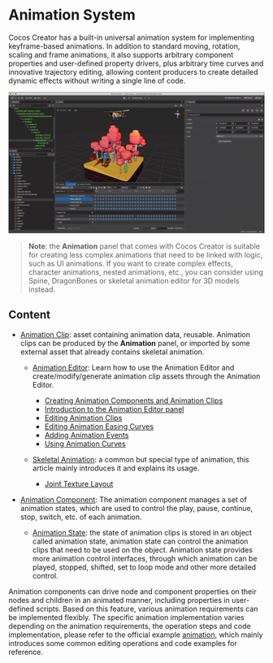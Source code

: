 # Animation System

Cocos Creator has a built-in universal animation system for implementing keyframe-based animations. In addition to standard moving, rotation, scaling and frame animations, it also supports arbitrary component properties and user-defined property drivers, plus arbitrary time curves and innovative trajectory editing, allowing content producers to create detailed dynamic effects without writing a single line of code.

![animation cover](index/main.gif)

> **Note**: the **Animation** panel that comes with Cocos Creator is suitable for creating less complex animations that need to be linked with logic, such as UI animations. If you want to create complex effects, character animations, nested animations, etc., you can consider using Spine, DragonBones or skeletal animation editor for 3D models instead.

## Content

- [Animation Clip](animation-clip.md): asset containing animation data, reusable. Animation clips can be produced by the **Animation** panel, or imported by some external asset that already contains skeletal animation.

    - [Animation Editor](animation.md): Learn how to use the Animation Editor and create/modify/generate animation clip assets through the Animation Editor.
        - [Creating Animation Components and Animation Clips](animation-create.md)
        - [Introduction to the Animation Editor panel](animation-editor.md)
        - [Editing Animation Clips](edit-animation-clip.md)
        - [Editing Animation Easing Curves](animation-curve.md)
        - [Adding Animation Events](animation-event.md)
        - [Using Animation Curves](use-animation-curve.md)

    - [Skeletal Animation](skeletal-animation.md): a common but special type of animation, this article mainly introduces it and explains its usage.
        - [Joint Texture Layout](joint-texture-layout.md)

- [Animation Component](animation-component.md): The animation component manages a set of animation states, which are used to control the play, pause, continue, stop, switch, etc. of each animation.
    - [Animation State](animation-state.md): the state of animation clips is stored in an object called animation state, animation state can control the animation clips that need to be used on the object. Animation state provides more animation control interfaces, through which animation can be played, stopped, shifted, set to loop mode and other more detailed control.

Animation components can drive node and component properties on their nodes and children in an animated manner, including properties in user-defined scripts. Based on this feature, various animation requirements can be implemented flexibly. The specific animation implementation varies depending on the animation requirements, the operation steps and code implementation, please refer to the official example [animation](https://github.com/cocos-creator/test-cases-3d/tree/v3.0/assets/cases/animation), which mainly introduces some common editing operations and code examples for reference.

